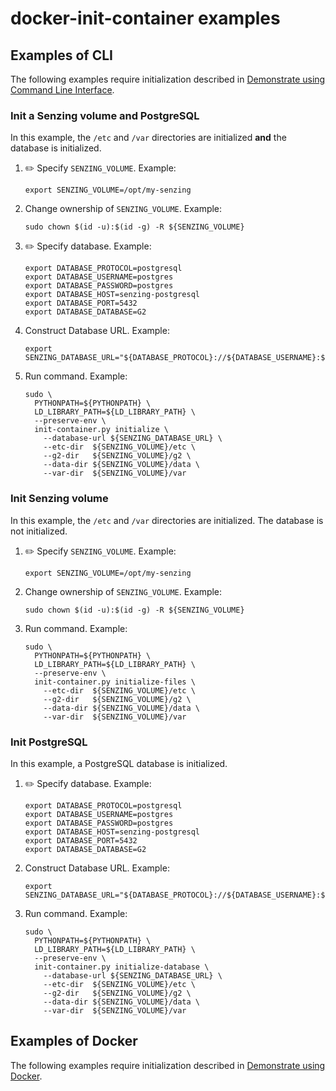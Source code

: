 # docker-init-container examples

## Examples of CLI

The following examples require initialization described in
[Demonstrate using Command Line Interface](#demonstrate-using-command-line-interface).

### Init a Senzing volume and PostgreSQL

In this example, the `/etc` and `/var` directories are initialized
**and** the database is initialized.

1. :pencil2: Specify `SENZING_VOLUME`.
   Example:

    ```console
    export SENZING_VOLUME=/opt/my-senzing
    ```

1. Change ownership of `SENZING_VOLUME`.
   Example:

    ```console
    sudo chown $(id -u):$(id -g) -R ${SENZING_VOLUME}
    ```

1. :pencil2: Specify database.
   Example:

    ```console
    export DATABASE_PROTOCOL=postgresql
    export DATABASE_USERNAME=postgres
    export DATABASE_PASSWORD=postgres
    export DATABASE_HOST=senzing-postgresql
    export DATABASE_PORT=5432
    export DATABASE_DATABASE=G2
    ```

1. Construct Database URL.
   Example:

    ```console
    export SENZING_DATABASE_URL="${DATABASE_PROTOCOL}://${DATABASE_USERNAME}:${DATABASE_PASSWORD}@${DATABASE_HOST}:${DATABASE_PORT}/${DATABASE_DATABASE}"
    ```

1. Run command.
   Example:

    ```console
    sudo \
      PYTHONPATH=${PYTHONPATH} \
      LD_LIBRARY_PATH=${LD_LIBRARY_PATH} \
      --preserve-env \
      init-container.py initialize \
        --database-url ${SENZING_DATABASE_URL} \
        --etc-dir  ${SENZING_VOLUME}/etc \
        --g2-dir   ${SENZING_VOLUME}/g2 \
        --data-dir ${SENZING_VOLUME}/data \
        --var-dir  ${SENZING_VOLUME}/var
    ```

### Init Senzing volume

In this example, the `/etc` and `/var` directories are initialized.
The database is not initialized.

1. :pencil2: Specify `SENZING_VOLUME`.
   Example:

    ```console
    export SENZING_VOLUME=/opt/my-senzing
    ```

1. Change ownership of `SENZING_VOLUME`.
   Example:

    ```console
    sudo chown $(id -u):$(id -g) -R ${SENZING_VOLUME}
    ```

1. Run command.
   Example:

    ```console
    sudo \
      PYTHONPATH=${PYTHONPATH} \
      LD_LIBRARY_PATH=${LD_LIBRARY_PATH} \
      --preserve-env \
      init-container.py initialize-files \
        --etc-dir  ${SENZING_VOLUME}/etc \
        --g2-dir   ${SENZING_VOLUME}/g2 \
        --data-dir ${SENZING_VOLUME}/data \
        --var-dir  ${SENZING_VOLUME}/var
    ```

### Init PostgreSQL

In this example, a PostgreSQL database is initialized.

1. :pencil2: Specify database.
   Example:

    ```console
    export DATABASE_PROTOCOL=postgresql
    export DATABASE_USERNAME=postgres
    export DATABASE_PASSWORD=postgres
    export DATABASE_HOST=senzing-postgresql
    export DATABASE_PORT=5432
    export DATABASE_DATABASE=G2
    ```

1. Construct Database URL.
   Example:

    ```console
    export SENZING_DATABASE_URL="${DATABASE_PROTOCOL}://${DATABASE_USERNAME}:${DATABASE_PASSWORD}@${DATABASE_HOST}:${DATABASE_PORT}/${DATABASE_DATABASE}"
    ```

1. Run command.
   Example:

    ```console
    sudo \
      PYTHONPATH=${PYTHONPATH} \
      LD_LIBRARY_PATH=${LD_LIBRARY_PATH} \
      --preserve-env \
      init-container.py initialize-database \
        --database-url ${SENZING_DATABASE_URL} \
        --etc-dir  ${SENZING_VOLUME}/etc \
        --g2-dir   ${SENZING_VOLUME}/g2 \
        --data-dir ${SENZING_VOLUME}/data \
        --var-dir  ${SENZING_VOLUME}/var
    ```

## Examples of Docker

The following examples require initialization described in
[Demonstrate using Docker](#demonstrate-using-docker).
